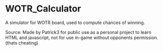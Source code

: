 # WOTR_Calculator
A simulator for WOTR board, used to compute chances of winning. 

Source: Made by Patrick3 for public use as a personal project to learn HTML and javascript, not for use in-game without opponents permission. (thats cheating)
